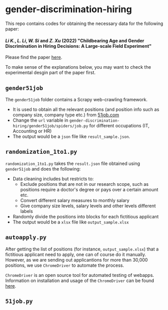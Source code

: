 # gender-discrimination-hiring
This repo contains codes for obtaining the necessary data for the following paper:

#### *Li K.*, *L. Li*, *W. Si* and *Z. Xu* (2022) "**Childbearing Age and Gender Discrimination in Hiring Decisions: A Large-scale Field Experiment**" 

Please find the paper [here](https://papers.ssrn.com/sol3/papers.cfm?abstract_id=4199754).

To make sense of the explanations below, you may want to check the experimental desgin part of the paper first.


## `gender51job`

The `gender51job` folder contains a Scrapy web-crawling framework.
- It is used to obtain all the relevant positions (and position info such as company size, company type etc.) from [51job.com](https://www.51job.com/)
- Change the `url` variable in `gender-discrimination-hiring/gender51job/spiders/job.py` for different occupations (IT, Accounting or HR)
- The output would be a `json` file like `result_sample.json`. 

## `randomization_1to1.py`

`randomization_1to1.py` takes the `result.json` file obtained using `gender51job` and does the following:
- Data cleaning includes but restricts to:
  - Exclude positions that are not in our research scope, such as positions require a doctor's degree or pays over a certain amount etc.
  - Convert different salary measures to monthly salary
  - Give company size levels, salary levels and other levels different labels
- Randomly divide the positions into blocks for each fictitious applicant
- The output would be a `xlsx` file like `output_sample.xlsx` 

## `autoapply.py`

After getting the list of positions (for instance, `output_sample.xlsx`) that a fictitious applicant need to apply, one can of course do it manually. However, as we are sending out applicantions for more than 30,000 positions, we use `ChromeDriver` to automate the process. 

`ChromeDriver` is an open source tool for automated testing of webapps. Information on installation and usage of the `ChromeDriver` can be found [here](https://chromedriver.chromium.org/).

## `51job.py`
